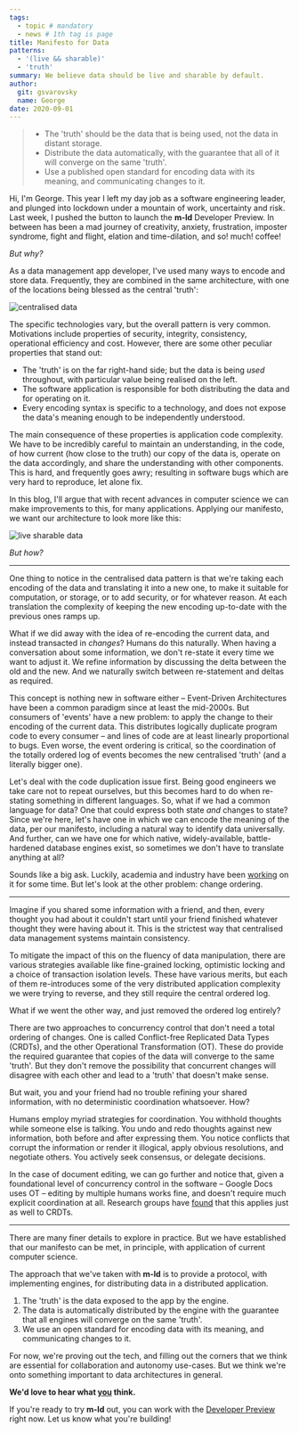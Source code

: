 ```yaml
---
tags:
  - topic # mandatory
  - news # 1th tag is page
title: Manifesto for Data
patterns:
  - '(live && sharable)'
  - 'truth'
summary: We believe data should be live and sharable by default.
author:
  git: gsvarovsky
  name: George
date: 2020-09-01
---
```

> - The 'truth' should be the data that is being used, not the data in distant
>   storage.
> - Distribute the data automatically, with the guarantee that all of it will
>   converge on the same 'truth'.
> - Use a published open standard for encoding data with its meaning, and
>   communicating changes to it.

Hi, I'm George. This year I left my day job as a software engineering leader,
and plunged into lockdown under a mountain of work, uncertainty and risk. Last
week, I pushed the button to launch the **m-ld** Developer Preview. In between
has been a mad journey of creativity, anxiety, frustration, imposter syndrome,
fight and flight, elation and time-dilation, and so! much! coffee!

*But why?*

As a data management app developer, I've used many ways to encode and store
data. Frequently, they are combined in the same architecture, with one of the
locations being blessed as the central 'truth':

![centralised data](/centralised-data.svg)

The specific technologies vary, but the overall pattern is very common.
Motivations include properties of security, integrity, consistency, operational
efficiency and cost. However, there are some other peculiar properties that
stand out:

- The 'truth' is on the far right-hand side; but the data is being *used*
  throughout, with particular value being realised on the left.
- The software application is responsible for both distributing the data and
  for operating on it.
- Every encoding syntax is specific to a technology, and does not expose the
  data's meaning enough to be independently understood.

The main consequence of these properties is application code complexity. We have
to be incredibly careful to maintain an understanding, in the code, of how
current (how close to the truth) our copy of the data is, operate on the data
accordingly, and share the understanding with other components. This is hard,
and frequently goes awry; resulting in software bugs which are very hard to
reproduce, let alone fix.

In this blog, I'll argue that with recent advances in computer science we can
make improvements to this, for many applications. Applying our manifesto, we
want our architecture to look more like this:

![live sharable data](/live-sharable-data.svg)

*But how?*

---

One thing to notice in the centralised data pattern is that we're taking each
encoding of the data and translating it into a new one, to make it suitable for
computation, or storage, or to add security, or for whatever reason. At each
translation the complexity of keeping the new encoding up-to-date with the
previous ones ramps up.

What if we did away with the idea of re-encoding the current data, and instead
transacted in *changes*? Humans do this naturally. When having a conversation
about some information, we don't re-state it every time we want to adjust it. We
refine information by discussing the delta between the old and the new. And we
naturally switch between re-statement and deltas as required.

This concept is nothing new in software either – Event-Driven Architectures have
been a common paradigm since at least the mid-2000s. But consumers of 'events'
have a new problem: to apply the change to their encoding of the current data.
This distributes logically duplicate program code to every consumer – and lines
of code are at least linearly proportional to bugs. Even worse, the event
ordering is critical, so the coordination of the totally ordered log of events
becomes the new centralised 'truth' (and a literally bigger one).

Let's deal with the code duplication issue first. Being good engineers we take
care not to repeat ourselves, but this becomes hard to do when re-stating
something in different languages. So, what if we had a common language for data?
One that could express both state *and* changes to state? Since we're here,
let's have one in which we can encode the meaning of the data, per our
manifesto, including a natural way to identify data universally. And further,
can we have one for which native, widely-available, battle-hardened database
engines exist, so sometimes we don't have to translate anything at all?

Sounds like a big ask. Luckily, academia and industry have been
[working](https://www.w3.org/RDF/) on it for some time. But let's look at the
other problem: change ordering.

---

Imagine if you shared some information with a friend, and then, every thought
you had about it couldn't start until your friend finished whatever thought they
were having about it. This is the strictest way that centralised data management
systems maintain consistency.

To mitigate the impact of this on the fluency of data manipulation, there are
various strategies available like fine-grained locking, optimistic locking and a
choice of transaction isolation levels. These have various merits, but each of
them re-introduces some of the very distributed application complexity we were
trying to reverse, and they still require the central ordered log.

What if we went the other way, and just removed the ordered log entirely?

There are two approaches to concurrency control that don't need a total ordering
of changes. One is called Conflict-free Replicated Data Types (CRDTs), and the
other Operational Transformation (OT). These do provide the required guarantee
that copies of the data will converge to the same 'truth'. But they don't remove
the possibility that concurrent changes will disagree with each other and lead
to a 'truth' that doesn't make sense.

But wait, you and your friend had no trouble refining your shared information,
with no deterministic coordination whatsoever. How?

Humans employ myriad strategies for coordination. You withhold thoughts while
someone else is talking. You undo and redo thoughts against new information,
both before and after expressing them. You notice conflicts that corrupt the
information or render it illogical, apply obvious resolutions, and negotiate
others. You actively seek consensus, or delegate decisions.

In the case of document editing, we can go further and notice that, given a
foundational level of concurrency control in the software – Google Docs uses OT
– editing by multiple humans works fine, and doesn't require much explicit
coordination at all. Research groups have
[found](https://www.inkandswitch.com/local-first.html#findings) that this
applies just as well to CRDTs.

---

There are many finer details to explore in practice. But we have established
that our manifesto can be met, in principle, with application of current
computer science.

The approach that we've taken with **m-ld** is to provide a protocol, with
implementing engines, for distributing data in a distributed application.

1. The 'truth' is the data exposed to the app by the engine.
1. The data is automatically distributed by the engine with the guarantee that
   all engines will converge on the same 'truth'.
1. We use an open standard for encoding data with its meaning, and communicating
   changes to it.

For now, we're proving out the tech, and filling out the corners that we think
are essential for collaboration and autonomy use-cases. But we think we're onto
something important to data architectures in general.

**We'd love to hear what [you](/hello/) think.**

If you're ready to try **m-ld** out, you can work with the
[Developer&nbsp;Preview](/doc/) right now. Let us know what you're building!